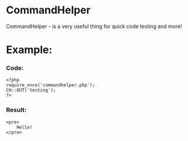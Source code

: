 # CommandHelper
CommandHelper - is a very useful thing for quick code testing and more!

# Example:
### Code:
```
<?php
require_once('commandhelper.php');
CH::OUT('testing');
?>
```

### Result:
```
<pre>
    Hello!
</pre>
```